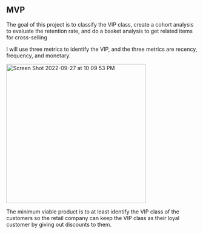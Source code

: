 ## MVP
The goal of this project is to classify the VIP class, create a cohort analysis to evaluate the retention rate, and do a basket analysis to get related items for cross-selling

I will use three metrics to identify the VIP, and the three metrics are recency, frequency, and monetary. 

<img width="368" alt="Screen Shot 2022-09-27 at 10 09 53 PM" src="https://user-images.githubusercontent.com/63031028/192692856-90fcedd5-e122-4736-86c9-c7a9c61c0b93.png">

The minimum viable product is to at least identify the VIP class of the customers so the retail company can keep the VIP class as their loyal customer by giving out discounts to them.